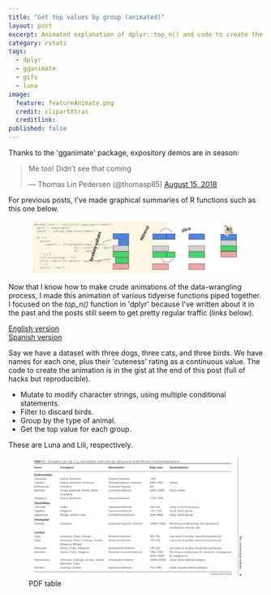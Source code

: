 ```yaml
---
title: "Get top values by group (animated)"
layout: post
excerpt: Animated explanation of dplyr::top_n() and code to create the gif.
category: rstats
tags:
  - dplyr
  - gganimate
  - gifs
  - luna
image:
  feature: featureAnimate.png
  credit: clipartXtras
  creditlink: 
published: false
---
```


Thanks to the 'gganimate' package, expository demos are in season:

<blockquote class="twitter-tweet" data-lang="en"><p lang="en" dir="ltr">Me too! Didn’t see that coming</p>&mdash; Thomas Lin Pedersen (@thomasp85) <a href="https://twitter.com/thomasp85/status/1029586660915326976?ref_src=twsrc%5Etfw">August 15, 2018</a></blockquote>
<script async src="https://platform.twitter.com/widgets.js" charset="utf-8"></script>

For previous posts, I've made graphical summaries of R functions such as this one below.  

<figure>
    <a href="/images/featureUnbreak.png"><img src="/images/featureUnbreak.png"></a>
        <figcaption></figcaption>
</figure>

Now that I know how to make crude animations of the data-wrangling process, I made this animation of various tidyerse functions piped together. I focused on the _top\_n()_ function in 'dplyr' because I've written about it in the past and the posts still seem to get pretty regular traffic (links below).


 
[English version](https://luisdva.github.io/rstats/Top-and-bottom-values-for-groups/)  
[Spanish version](https://luisdva.github.io/Valores-m%C3%A1ximos-y-m%C3%ADnimos-para-datos-agrupados/) 


Say we have a dataset with three dogs, three cats, and three birds. We have names for each one, plus their 'cuteness' rating as a continuous value. The code to create the animation is in the gist at the end of this post (full of hacks but reproducible).

- Mutate to modify character strings, using multiple conditional statements.
- Filter to discard birds.
- Group by the type of animal.
- Get the top value for each group.

These are Luna and Lili, respectively. 


<figure>
    <a href="/images/ojedaT1.png"><img src="/images/ojedaT1.png"></a>
        <figcaption>PDF table</figcaption>
</figure>
